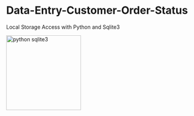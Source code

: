 # Data-Entry-Customer-Order-Status
Local Storage Access with Python and Sqlite3


<img align = "center" alt="python sqlite3" width = "200" height = "200" src = "https://user-images.githubusercontent.com/82696971/227769270-1c35695b-f8ec-4a36-a907-c36c74a527f9.png">
